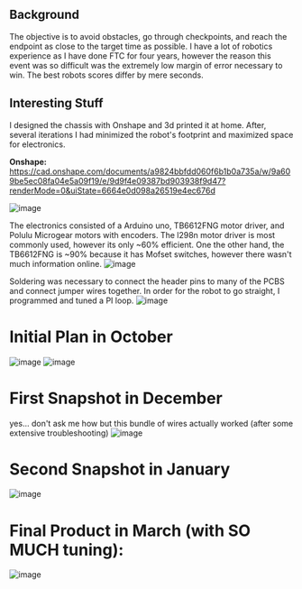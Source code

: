 ## Background

The objective is to avoid obstacles, go through checkpoints, and reach the endpoint as close to the target time as possible. I have a lot of robotics experience as I have done FTC for four years, however the reason this event was so difficult was the extremely low margin of error necessary to win. The best robots scores differ by mere seconds. 

## Interesting Stuff

I designed the chassis with Onshape and 3d printed it at home. After, several iterations I had minimized the robot's footprint and maximized space for electronics. 

**Onshape:**
https://cad.onshape.com/documents/a9824bbfdd060f6b1b0a735a/w/9a609be5ec08fa04e5a09f19/e/9d9f4e09387bd903938f9d47?renderMode=0&uiState=6664e0d098a26519e4ec676d


![image](https://github.com/SidharthBhatt/FunkyRobot/assets/81537231/ccc2e4ef-2a1e-49e9-b555-b97fc364e199)

The electronics consisted of a Arduino uno, TB6612FNG motor driver, and Polulu Microgear motors with encoders. The l298n motor driver is most commonly used, however its only ~60% efficient. One the other hand, the TB6612FNG is ~90% because it has Mofset switches, however there wasn't much information online. 
![image](https://github.com/SidharthBhatt/FunkyRobot/assets/81537231/6e7897f0-3b1b-4720-9a32-83fc82fbf71a)

Soldering was necessary to connect the header pins to many of the PCBS and connect jumper wires together. In order for the robot to go straight, I programmed and tuned a PI loop. 
![image](https://github.com/SidharthBhatt/FunkyRobot/assets/81537231/316a73b5-c953-48c9-ad0c-ab714a2a6162)

# Initial Plan in October
![image](https://github.com/SidharthBhatt/FunkyRobot/assets/81537231/c168ddbd-62e8-43e0-8744-a0ad85098cf9)
![image](https://github.com/SidharthBhatt/FunkyRobot/assets/81537231/4eb1cf6a-e903-4107-a37f-f5921f8a2260)

# First Snapshot in December
yes... don't ask me how but this bundle of wires actually worked (after some extensive troubleshooting)
![image](https://github.com/SidharthBhatt/FunkyRobot/assets/81537231/320ea31f-72af-42c0-8de8-0be1d102e99b)

# Second Snapshot in January 
![image](https://github.com/SidharthBhatt/FunkyRobot/assets/81537231/b127d4b4-33f1-467d-a30b-31f5c5cba6b8)

# Final Product in March (with SO MUCH tuning):
![image](https://github.com/SidharthBhatt/FunkyRobot/assets/81537231/04f54921-7c48-4a8a-9303-f82cfbaafc28)
